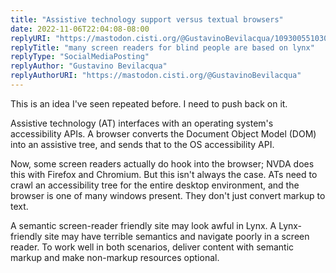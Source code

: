 ```yaml
---
title: "Assistive technology support versus textual browsers"
date: 2022-11-06T22:04:08-08:00
replyURI: "https://mastodon.cisti.org/@GustavinoBevilacqua/109300551030058031"
replyTitle: "many screen readers for blind people are based on lynx"
replyType: "SocialMediaPosting"
replyAuthor: "Gustavino Bevilacqua"
replyAuthorURI: "https://mastodon.cisti.org/@GustavinoBevilacqua"
---
```


This is an idea I've seen repeated before. I need to push back on it.

Assistive technology (<abbr>AT</abbr>) interfaces with an operating system's accessibility APIs. A browser converts the Document Object Model (<abbr>DOM</abbr>) into an assistive tree, and sends that to the OS accessibility API.

Now, some screen readers actually do hook into the browser; NVDA does this with Firefox and Chromium. But this isn't always the case. ATs need to crawl an accessibility tree for the entire desktop environment, and the browser is one of many windows present. They don't just convert markup to text.

A semantic screen-reader friendly site may look awful in Lynx. A Lynx-friendly site may have terrible semantics and navigate poorly in a screen reader. To work well in both scenarios, deliver content with semantic markup and make non-markup resources optional.
